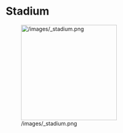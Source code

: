# Stadium

<figure>
<img src="/images/_stadium.png" title="/images/_stadium.png" width="250"
alt="/images/_stadium.png" />
<figcaption aria-hidden="true">/images/_stadium.png</figcaption>
</figure>
